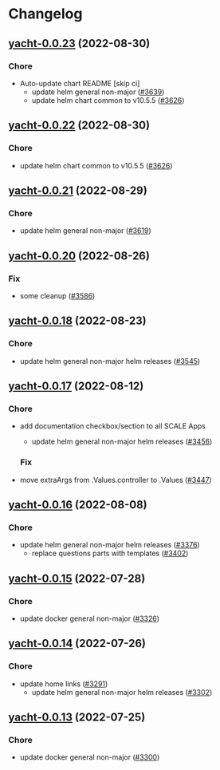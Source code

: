 # Changelog



## [yacht-0.0.23](https://github.com/truecharts/charts/compare/yacht-0.0.21...yacht-0.0.23) (2022-08-30)

### Chore

- Auto-update chart README [skip ci]
  - update helm general non-major ([#3639](https://github.com/truecharts/charts/issues/3639))
  - update helm chart common to v10.5.5 ([#3626](https://github.com/truecharts/charts/issues/3626))




## [yacht-0.0.22](https://github.com/truecharts/charts/compare/yacht-0.0.21...yacht-0.0.22) (2022-08-30)

### Chore

- update helm chart common to v10.5.5 ([#3626](https://github.com/truecharts/charts/issues/3626))




## [yacht-0.0.21](https://github.com/truecharts/charts/compare/yacht-0.0.20...yacht-0.0.21) (2022-08-29)

### Chore

- update helm general non-major ([#3619](https://github.com/truecharts/charts/issues/3619))




## [yacht-0.0.20](https://github.com/truecharts/charts/compare/yacht-0.0.18...yacht-0.0.20) (2022-08-26)

### Fix

- some cleanup ([#3586](https://github.com/truecharts/charts/issues/3586))




## [yacht-0.0.18](https://github.com/truecharts/charts/compare/yacht-0.0.17...yacht-0.0.18) (2022-08-23)

### Chore

- update helm general non-major helm releases ([#3545](https://github.com/truecharts/charts/issues/3545))




## [yacht-0.0.17](https://github.com/truecharts/charts/compare/yacht-0.0.16...yacht-0.0.17) (2022-08-12)

### Chore

- add documentation checkbox/section to all SCALE Apps
  - update helm general non-major helm releases ([#3456](https://github.com/truecharts/charts/issues/3456))

  ### Fix

- move extraArgs from .Values.controller to .Values ([#3447](https://github.com/truecharts/charts/issues/3447))




## [yacht-0.0.16](https://github.com/truecharts/charts/compare/yacht-0.0.15...yacht-0.0.16) (2022-08-08)

### Chore

- update helm general non-major helm releases ([#3376](https://github.com/truecharts/charts/issues/3376))
  - replace questions parts with templates ([#3402](https://github.com/truecharts/charts/issues/3402))




## [yacht-0.0.15](https://github.com/truecharts/apps/compare/yacht-0.0.14...yacht-0.0.15) (2022-07-28)

### Chore

- update docker general non-major ([#3326](https://github.com/truecharts/apps/issues/3326))




## [yacht-0.0.14](https://github.com/truecharts/apps/compare/yacht-0.0.13...yacht-0.0.14) (2022-07-26)

### Chore

- update home links ([#3291](https://github.com/truecharts/apps/issues/3291))
  - update helm general non-major helm releases ([#3302](https://github.com/truecharts/apps/issues/3302))




## [yacht-0.0.13](https://github.com/truecharts/apps/compare/yacht-0.0.12...yacht-0.0.13) (2022-07-25)

### Chore

- update docker general non-major ([#3300](https://github.com/truecharts/apps/issues/3300))

